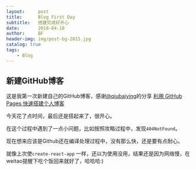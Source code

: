 ```yaml
---
layout:     post
title:      Blog First Day
subtitle:   搭建完成好开心
date:       2018-04-18
author:     BF
header-img: img/post-bg-2015.jpg
catalog: true
tags:
    - Blog
---
```

## 新建GitHub博客
这是我第一次新建自己的GitHub博客，感谢[@qiubaiying](https://github.com/qiubaiying)的分享
[利用 GitHub Pages 快速搭建个人博客](https://www.jianshu.com/p/e68fba58f75c)

今天花了点时间，最后还是搭起来了，很开心。

在这个过程中遇到了一点小问题，比如按照攻略过程中，发现`404NotFound`。

现在想来应该是Github还在编译处理过程中，没有那么快，还是要有点耐心。

就像上次使`create-react-app` 一样，还以为使用没用，结果还是因为网络慢，在weitao提醒下吃个饭回来就好了，哈哈哈:)
